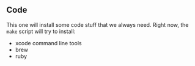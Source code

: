 ## Code
This one will install some code stuff that we always need. Right now, the `make` script will try to install:
* xcode command line tools
* brew
* ruby